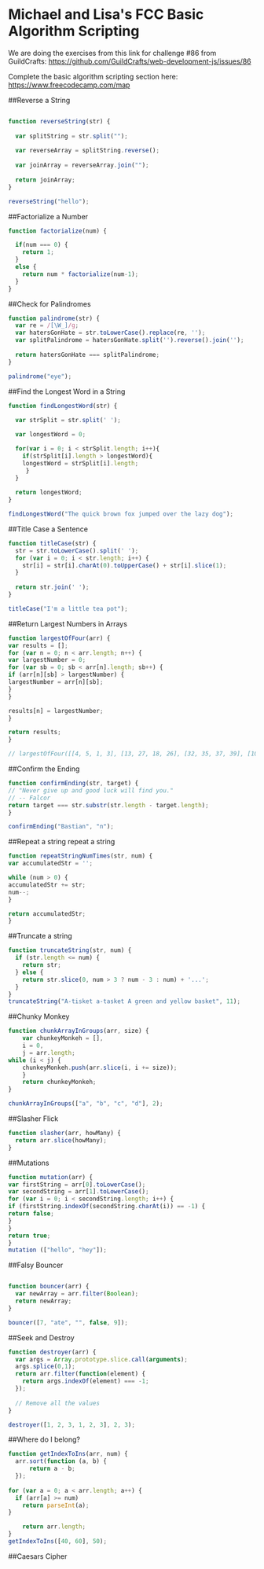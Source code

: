 # Michael and Lisa's FCC Basic Algorithm Scripting

We are doing the exercises from this link for challenge #86 from GuildCrafts: https://github.com/GuildCrafts/web-development-js/issues/86

Complete the basic algorithm scripting section here:
https://www.freecodecamp.com/map

##Reverse a String 
```javascript

function reverseString(str) {
  
  var splitString = str.split("");
  
  var reverseArray = splitString.reverse();
  
  var joinArray = reverseArray.join("");
  
  return joinArray;
}

reverseString("hello");
```

##Factorialize a Number
```javascript
function factorialize(num) {

  if(num === 0) {
    return 1;
  }
  else {
    return num * factorialize(num-1);
  }
}
```

##Check for Palindromes
```javascript
function palindrome(str) {
  var re = /[\W_]/g;
  var hatersGonHate = str.toLowerCase().replace(re, '');
  var splitPalindrome = hatersGonHate.split('').reverse().join('');
  
  return hatersGonHate === splitPalindrome;
} 

palindrome("eye");
```

##Find the Longest Word in a String 
```javascript
function findLongestWord(str) {
 
  var strSplit = str.split(' ');

  var longestWord = 0;

  for(var i = 0; i < strSplit.length; i++){
    if(strSplit[i].length > longestWord){
	longestWord = strSplit[i].length; 
     }
  }
 
  return longestWord; 
}

findLongestWord("The quick brown fox jumped over the lazy dog");
```

##Title Case a Sentence 
```javascript
function titleCase(str) {
  str = str.toLowerCase().split(' ');
  for (var i = 0; i < str.length; i++) {
    str[i] = str[i].charAt(0).toUpperCase() + str[i].slice(1); 
  }
  
  return str.join(' ');
}

titleCase("I'm a little tea pot");
```

##Return Largest Numbers in Arrays 
```javascript
function largestOfFour(arr) {
var results = [];
for (var n = 0; n < arr.length; n++) {
var largestNumber = 0;
for (var sb = 0; sb < arr[n].length; sb++) {
if (arr[n][sb] > largestNumber) {
largestNumber = arr[n][sb];
}
}

results[n] = largestNumber;
}

return results;
}

// largestOfFour([[4, 5, 1, 3], [13, 27, 18, 26], [32, 35, 37, 39], [1000, 1001, 857, 1]]);
```
##Confirm the Ending 
```javascript
function confirmEnding(str, target) {
// "Never give up and good luck will find you."
// -- Falcor
return target === str.substr(str.length - target.length);
}

confirmEnding("Bastian", "n");
```
##Repeat a string repeat a string 
```javascript
function repeatStringNumTimes(str, num) {
var accumulatedStr = '';

while (num > 0) {
accumulatedStr += str;
num--;
}

return accumulatedStr;
}
```

##Truncate a string 
```javascript
function truncateString(str, num) {
  if (str.length <= num) {
    return str;
  } else {
    return str.slice(0, num > 3 ? num - 3 : num) + '...';
  }
}
truncateString("A-tisket a-tasket A green and yellow basket", 11);

```
##Chunky Monkey 
```javascript
function chunkArrayInGroups(arr, size) {
	var chunkeyMonkeh = [],
	i = 0,
	j = arr.length;
while (i < j) {
	chunkeyMonkeh.push(arr.slice(i, i += size));
	}
	return chunkeyMonkeh;
}

chunkArrayInGroups(["a", "b", "c", "d"], 2);
```
##Slasher Flick 
```javascript
function slasher(arr, howMany) {
  return arr.slice(howMany);
}
```
##Mutations 
```javascript
function mutation(arr) {
var firstString = arr[0].toLowerCase();
var secondString = arr[1].toLowerCase();
for (var i = 0; i < secondString.length; i++) {
if (firstString.indexOf(secondString.charAt(i)) == -1) {
return false;
}
}
return true;
}
mutation (["hello", "hey"]);
```

##Falsy Bouncer 
```javascript

function bouncer(arr) {
  var newArray = arr.filter(Boolean);
  return newArray;
}

bouncer([7, "ate", "", false, 9]);
```

##Seek and Destroy 
```javascript
function destroyer(arr) {
  var args = Array.prototype.slice.call(arguments);
  args.splice(0,1);
  return arr.filter(function(element) {
    return args.indexOf(element) === -1;
  });
 
  // Remove all the values
}

destroyer([1, 2, 3, 1, 2, 3], 2, 3);
```

##Where do I belong?
```javascript
function getIndexToIns(arr, num) {
  arr.sort(function (a, b) {
      return a - b;
  });
  
for (var a = 0; a < arr.length; a++) {
  if (arr[a] >= num)
    return parseInt(a);
}

    return arr.length;
}
getIndexToIns([40, 60], 50);
```

##Caesars Cipher 
